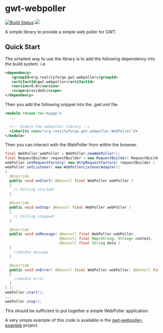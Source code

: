 # gwt-webpoller

[![Build Status](https://secure.travis-ci.org/realityforge/gwt-webpoller.png?branch=master)](http://travis-ci.org/realityforge/gwt-webpoller)
[<img src="https://img.shields.io/maven-central/v/org.realityforge.gwt.webpoller/gwt-webpoller.svg?label=latest%20release"/>](http://search.maven.org/#search%7Cga%7C1%7Cg%3A%22org.realityforge.gwt.webpoller%22%20a%3A%22gwt-webpoller%22)

A simple library to provide a simple web poller for GWT.

## Quick Start

The simplest way to use the library is to add the following dependency
into the build system. i.e.

```xml
<dependency>
   <groupId>org.realityforge.gwt.webpoller</groupId>
   <artifactId>gwt-webpoller</artifactId>
   <version>0.8</version>
   <scope>provided</scope>
</dependency>
```

Then you add the following snippet into the .gwt.xml file.

```xml
<module rename-to='myapp'>
  ...

  <!-- Enable the webpoller library -->
  <inherits name="org.realityforge.gwt.webpoller.WebPoller"/>
</module>
```

Then you can interact with the WebPoller from within the browser.

```java
final WebPoller webPoller = WebPoller.newWebPoller();
final RequestBuilder requestBuilder = new RequestBuilder( RequestBuilder.GET, "http://example.com/someUrl" );
webPoller.setRequestFactory( new HttpRequestFactory( requestBuilder ) );
webPoller.setListener( new WebPollerListenerAdapter()
{
  @Override
  public void onStart( @Nonnull final WebPoller webPoller )
  {
    // Polling started!
  }

  @Override
  public void onStop( @Nonnull final WebPoller webPoller )
  {
    // Polling stopped!
  }

  @Override
  public void onMessage( @Nonnull final WebPoller webPoller,
                         @Nonnull final Map<String, String> context,
                         @Nonnull final String data )
  {
    //Handle message
  }

  @Override
  public void onError( @Nonnull final WebPoller webPoller, @Nonnull final Throwable exception )
  {
    //Handle error
  }
} );
webPoller.start();
...
webPoller.stop();
```

This should be sufficient to put together a simple WebPoller application.

A very simple example of this code is available in the
[gwt-webpoller-example](https://github.com/realityforge/gwt-webpoller-example)
project.
